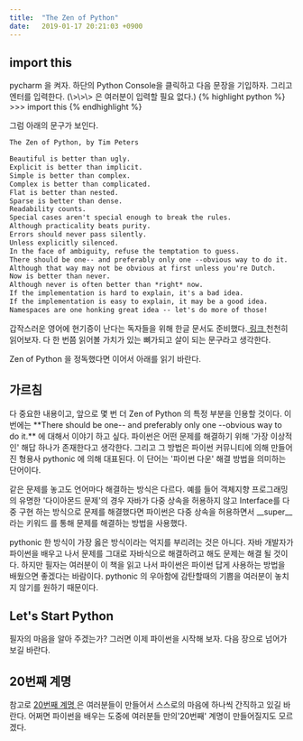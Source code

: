 ```yaml
---
title:  "The Zen of Python"
date:   2019-01-17 20:21:03 +0900
---
```


<h2>import this</h2>
pycharm 을 켜자. 하단의 Python Console을 클릭하고 다음 문장을 기입하자. 그리고 엔터를 입력한다.
(\>\>\> 은 여러분이 입력할 필요 없다.)
{% highlight python %}
>>> import this
{% endhighlight %}

그럼 아래의 문구가 보인다.

``` markdown
The Zen of Python, by Tim Peters

Beautiful is better than ugly.
Explicit is better than implicit.
Simple is better than complex.
Complex is better than complicated.
Flat is better than nested.
Sparse is better than dense.
Readability counts.
Special cases aren't special enough to break the rules.
Although practicality beats purity.
Errors should never pass silently.
Unless explicitly silenced.
In the face of ambiguity, refuse the temptation to guess.
There should be one-- and preferably only one --obvious way to do it.
Although that way may not be obvious at first unless you're Dutch.
Now is better than never.
Although never is often better than *right* now.
If the implementation is hard to explain, it's a bad idea.
If the implementation is easy to explain, it may be a good idea.
Namespaces are one honking great idea -- let's do more of those!
```

갑작스러운 영어에 현기증이 난다는 독자들을 위해 한글 문서도 준비했다.<a target="_blank" 
href="https://bitbucket.org/sk8erchoi/peps-korean/src/767c779c164856af198a9d08d906a55b24652728/pep-0020.txt?at=default&fileviewer=file-view-default">
링크
</a> 천천히 읽어보자. 다 한 번쯤 읽어볼 가치가 있는 뼈가되고 살이 되는 문구라고 생각한다.

Zen of Python 을 정독했다면 이어서 아래를 읽기 바란다.

<h2>가르침</h2>
다 중요한 내용이고, 앞으로 몇 번 더 Zen of Python 의 특정 부분을 인용할 것이다. 이번에는
**There should be one-- and preferably only one --obvious way to do it.**
에 대해서 이야기 하고 싶다. 파이썬은 어떤 문제를 해결하기 위해 '가장 이상적인' 해답 하나가 존재한다고 생각한다.
그리고 그 방법은 파이썬 커뮤니티에 의해 만들어진 형용사 pythonic 에 의해 대표된다. 이 단어는 '파이썬 다운' 해결 방법을
의미하는 단어이다.

같은 문제를 놓고도 언어마다 해결하는 방식은 다르다. 예를 들어 객체지향 프로그래밍의 유명한 '다이아몬드 문제'의 경우 자바가 다중 상속을 허용하지 않고
Interface를 다중 구현 하는 방식으로 문제를 해결했다면 파이썬은 다중 상속을 허용하면서 \_\_super\_\_ 라는 키워드
를 통해 문제를 해결하는 방법을 사용했다.

pythonic 한 방식이 가장 옳은 방식이라는 억지를 부리려는 것은 아니다. 자바 개발자가 파이썬을 배우고 나서
문제를 그대로 자바식으로 해결하려고 해도 문제는 해결 될 것이다. 하지만 필자는 여러분이 이 책을 읽고 나서
파이썬은 파이썬 답게 사용하는 방법을 배웠으면 좋겠다는 바람이다. pythonic 의 우아함에 감탄할때의 기쁨을
여러분이 놓치지 않기를 원하기 때문이다.


<h2>Let's Start Python</h2>
필자의 마음을 알아 주겠는가? 그러면 이제 파이썬을 시작해 보자. 
다음 장으로 넘어가 보길 바란다.
 
<h2>20번째 계명</h2>
참고로 <a href="https://stackoverflow.com/questions/4504487/the-zen-of-python-distils-the-guiding-principles-for-python-into-20-aphorisms-bu">
20번째 계명
</a> 은 여러분들이 만들어서 스스로의 마음에 하나씩 간직하고 있길 바란다. 어쩌면 파이썬을 배우는 도중에
 여러분들 만의'20번째' 계명이 만들어질지도 모르겠다.